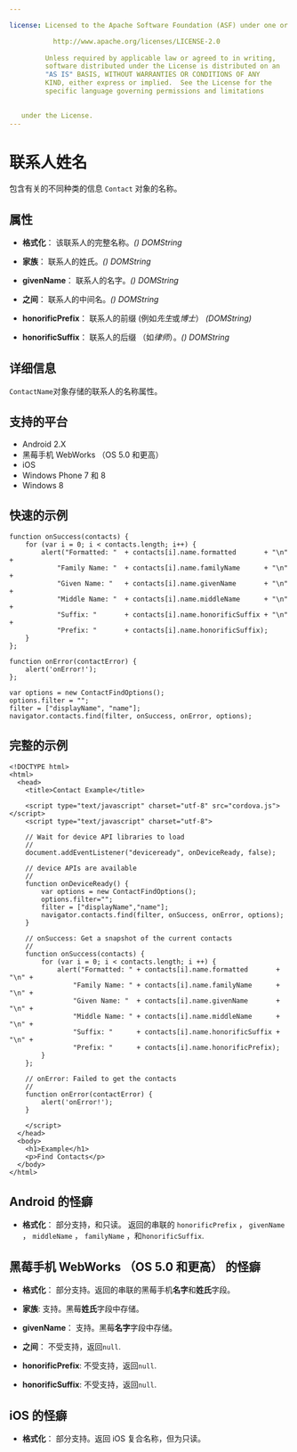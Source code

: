 ```yaml
---

license: Licensed to the Apache Software Foundation (ASF) under one or more contributor license agreements. See the NOTICE file distributed with this work for additional information regarding copyright ownership. The ASF licenses this file to you under the Apache License, Version 2.0 (the "License"); you may not use this file except in compliance with the License. You may obtain a copy of the License at

           http://www.apache.org/licenses/LICENSE-2.0
    
         Unless required by applicable law or agreed to in writing,
         software distributed under the License is distributed on an
         "AS IS" BASIS, WITHOUT WARRANTIES OR CONDITIONS OF ANY
         KIND, either express or implied.  See the License for the
         specific language governing permissions and limitations
    

   under the License.
---
```


# 联系人姓名

包含有关的不同种类的信息 `Contact` 对象的名称。

## 属性

*   **格式化**： 该联系人的完整名称。*() DOMString*

*   **家族**： 联系人的姓氏。*() DOMString*

*   **givenName**： 联系人的名字。*() DOMString*

*   **之间**： 联系人的中间名。*() DOMString*

*   **honorificPrefix**： 联系人的前缀 (例如*先生*或*博士*） *(DOMString)*

*   **honorificSuffix**： 联系人的后缀 （如*律师*）。*() DOMString*

## 详细信息

`ContactName`对象存储的联系人的名称属性。

## 支持的平台

*   Android 2.X
*   黑莓手机 WebWorks （OS 5.0 和更高）
*   iOS
*   Windows Phone 7 和 8
*   Windows 8

## 快速的示例

    function onSuccess(contacts) {
        for (var i = 0; i < contacts.length; i++) {
            alert("Formatted: "  + contacts[i].name.formatted       + "\n" +
                "Family Name: "  + contacts[i].name.familyName      + "\n" +
                "Given Name: "   + contacts[i].name.givenName       + "\n" +
                "Middle Name: "  + contacts[i].name.middleName      + "\n" +
                "Suffix: "       + contacts[i].name.honorificSuffix + "\n" +
                "Prefix: "       + contacts[i].name.honorificSuffix);
        }
    };
    
    function onError(contactError) {
        alert('onError!');
    };
    
    var options = new ContactFindOptions();
    options.filter = "";
    filter = ["displayName", "name"];
    navigator.contacts.find(filter, onSuccess, onError, options);
    

## 完整的示例

    <!DOCTYPE html>
    <html>
      <head>
        <title>Contact Example</title>
    
        <script type="text/javascript" charset="utf-8" src="cordova.js"></script>
        <script type="text/javascript" charset="utf-8">
    
        // Wait for device API libraries to load
        //
        document.addEventListener("deviceready", onDeviceReady, false);
    
        // device APIs are available
        //
        function onDeviceReady() {
            var options = new ContactFindOptions();
            options.filter="";
            filter = ["displayName","name"];
            navigator.contacts.find(filter, onSuccess, onError, options);
        }
    
        // onSuccess: Get a snapshot of the current contacts
        //
        function onSuccess(contacts) {
            for (var i = 0; i < contacts.length; i ++) {
                alert("Formatted: " + contacts[i].name.formatted       + "\n" +
                    "Family Name: " + contacts[i].name.familyName      + "\n" +
                    "Given Name: "  + contacts[i].name.givenName       + "\n" +
                    "Middle Name: " + contacts[i].name.middleName      + "\n" +
                    "Suffix: "      + contacts[i].name.honorificSuffix + "\n" +
                    "Prefix: "      + contacts[i].name.honorificPrefix);
            }
        };
    
        // onError: Failed to get the contacts
        //
        function onError(contactError) {
            alert('onError!');
        }
    
        </script>
      </head>
      <body>
        <h1>Example</h1>
        <p>Find Contacts</p>
      </body>
    </html>
    

## Android 的怪癖

*   **格式化**： 部分支持，和只读。 返回的串联的 `honorificPrefix` ， `givenName` ， `middleName` ， `familyName` ，和`honorificSuffix`.

## 黑莓手机 WebWorks （OS 5.0 和更高） 的怪癖

*   **格式化**： 部分支持。返回的串联的黑莓手机**名字**和**姓氏**字段。

*   **家族**: 支持。黑莓**姓氏**字段中存储。

*   **givenName**： 支持。黑莓**名字**字段中存储。

*   **之间**： 不受支持，返回`null`.

*   **honorificPrefix**: 不受支持，返回`null`.

*   **honorificSuffix**: 不受支持，返回`null`.

## iOS 的怪癖

*   **格式化**： 部分支持。返回 iOS 复合名称，但为只读。